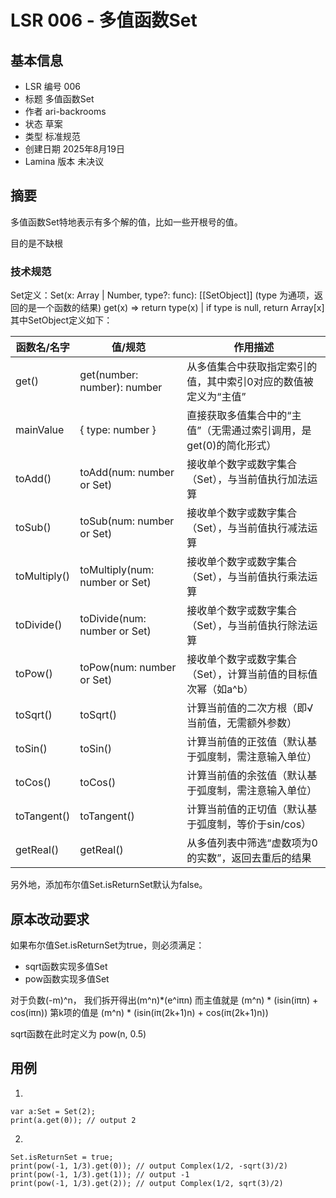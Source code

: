 # LSR 006 - 多值函数Set

## 基本信息

- LSR 编号 006
- 标题 多值函数Set
- 作者 ari-backrooms
- 状态 草案
- 类型 标准规范
 - 创建日期 2025年8月19日
- Lamina 版本 未决议

## 摘要

多值函数Set特地表示有多个解的值，比如一些开根号的值。

目的是不缺根

### 技术规范

Set定义：Set(x: Array | Number, type?: func): [[SetObject]]
(type 为通项，返回的是一个函数的结果)
get(x) => return type(x) | if type is null, return Array[x]
其中SetObject定义如下：

| 函数名/名字   | 值/规范                        | 作用描述                                                     |
|---------------|--------------------------------|--------------------------------------------------------------|
| get()         | get(number: number): number    | 从多值集合中获取指定索引的值，其中索引0对应的数值被定义为“主值” |
| mainValue     | { type: number }               | 直接获取多值集合中的“主值”（无需通过索引调用，是get(0)的简化形式） |
| toAdd()       | toAdd(num: number or Set)      | 接收单个数字或数字集合（Set），与当前值执行加法运算           |
| toSub()       | toSub(num: number or Set)      | 接收单个数字或数字集合（Set），与当前值执行减法运算           |
| toMultiply()  | toMultiply(num: number or Set) | 接收单个数字或数字集合（Set），与当前值执行乘法运算           |
| toDivide()    | toDivide(num: number or Set)   | 接收单个数字或数字集合（Set），与当前值执行除法运算           |
| toPow()       | toPow(num: number or Set)      | 接收单个数字或数字集合（Set），计算当前值的目标值次幂（如a^b） |
| toSqrt()      | toSqrt()                       | 计算当前值的二次方根（即√当前值，无需额外参数）               |
| toSin()       | toSin()                        | 计算当前值的正弦值（默认基于弧度制，需注意输入单位）         |
| toCos()       | toCos()                        | 计算当前值的余弦值（默认基于弧度制，需注意输入单位）         |
| toTangent()   | toTangent()                    | 计算当前值的正切值（默认基于弧度制，等价于sin/cos）           |
| getReal()     | getReal()                      | 从多值列表中筛选“虚数项为0的实数”，返回去重后的结果           |

另外地，添加布尔值Set.isReturnSet默认为false。


## 原本改动要求
如果布尔值Set.isReturnSet为true，则必须满足：
- sqrt函数实现多值Set
- pow函数实现多值Set

对于负数(-m)^n，
  我们拆开得出(m^n)*(e^iπn)
  而主值就是 (m^n) * (isin(iπn) + cos(iπn))
  第k项的值是 (m^n) * (isin(iπ(2k+1)n) + cos(iπ(2k+1)n))

sqrt函数在此时定义为 pow(n, 0.5)

## 用例

1.
```lamina
var a:Set = Set(2);
print(a.get(0)); // output 2
```
2.
```lamina
Set.isReturnSet = true;
print(pow(-1, 1/3).get(0)); // output Complex(1/2, -sqrt(3)/2)
print(pow(-1, 1/3).get(1)); // output -1
print(pow(-1, 1/3).get(2)); // output Complex(1/2, sqrt(3)/2)
```
